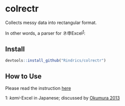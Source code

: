 # colrectr

Collects messy data into rectangular format.

In other words, a parser for ネ申Excel<sup>[1](#kami1)</sup>:




## Install

```r
devtools::install_github("Rindrics/colrectr")
```

## How to Use

Please read the instruction [here](https://rindrics.github.io/colrectr/articles/how-to-use.html)

<a name="kami">1</a>: *kami*-Excel in Japanese; discussed by [Okumura 2013](https://oku.edu.mie-u.ac.jp/~okumura/SSS2013.pdf)
